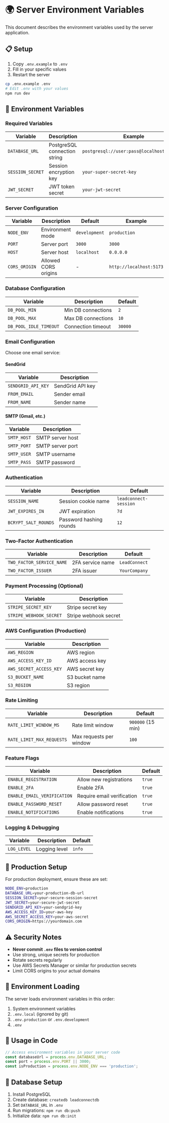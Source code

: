 # 🌍 Server Environment Variables

This document describes the environment variables used by the server application.

## 📋 Setup

1. Copy `.env.example` to `.env`
2. Fill in your specific values
3. Restart the server

```bash
cp .env.example .env
# Edit .env with your values
npm run dev
```

## 🔧 Environment Variables

### **Required Variables**

| Variable | Description | Example |
|----------|-------------|---------|
| `DATABASE_URL` | PostgreSQL connection string | `postgresql://user:pass@localhost:5432/db` |
| `SESSION_SECRET` | Session encryption key | `your-super-secret-key` |
| `JWT_SECRET` | JWT token secret | `your-jwt-secret` |

### **Server Configuration**

| Variable | Description | Default | Example |
|----------|-------------|---------|---------|
| `NODE_ENV` | Environment mode | `development` | `production` |
| `PORT` | Server port | `3000` | `3000` |
| `HOST` | Server host | `localhost` | `0.0.0.0` |
| `CORS_ORIGIN` | Allowed CORS origins | - | `http://localhost:5173` |

### **Database Configuration**

| Variable | Description | Default |
|----------|-------------|---------|
| `DB_POOL_MIN` | Min DB connections | `2` |
| `DB_POOL_MAX` | Max DB connections | `10` |
| `DB_POOL_IDLE_TIMEOUT` | Connection timeout | `30000` |

### **Email Configuration**

Choose one email service:

#### **SendGrid**
| Variable | Description |
|----------|-------------|
| `SENDGRID_API_KEY` | SendGrid API key |
| `FROM_EMAIL` | Sender email |
| `FROM_NAME` | Sender name |

#### **SMTP (Gmail, etc.)**
| Variable | Description |
|----------|-------------|
| `SMTP_HOST` | SMTP server host |
| `SMTP_PORT` | SMTP server port |
| `SMTP_USER` | SMTP username |
| `SMTP_PASS` | SMTP password |

### **Authentication**

| Variable | Description | Default |
|----------|-------------|---------|
| `SESSION_NAME` | Session cookie name | `leadconnect-session` |
| `JWT_EXPIRES_IN` | JWT expiration | `7d` |
| `BCRYPT_SALT_ROUNDS` | Password hashing rounds | `12` |

### **Two-Factor Authentication**

| Variable | Description | Default |
|----------|-------------|---------|
| `TWO_FACTOR_SERVICE_NAME` | 2FA service name | `LeadConnect` |
| `TWO_FACTOR_ISSUER` | 2FA issuer | `YourCompany` |

### **Payment Processing (Optional)**

| Variable | Description |
|----------|-------------|
| `STRIPE_SECRET_KEY` | Stripe secret key |
| `STRIPE_WEBHOOK_SECRET` | Stripe webhook secret |

### **AWS Configuration (Production)**

| Variable | Description |
|----------|-------------|
| `AWS_REGION` | AWS region |
| `AWS_ACCESS_KEY_ID` | AWS access key |
| `AWS_SECRET_ACCESS_KEY` | AWS secret key |
| `S3_BUCKET_NAME` | S3 bucket name |
| `S3_REGION` | S3 region |

### **Rate Limiting**

| Variable | Description | Default |
|----------|-------------|---------|
| `RATE_LIMIT_WINDOW_MS` | Rate limit window | `900000` (15 min) |
| `RATE_LIMIT_MAX_REQUESTS` | Max requests per window | `100` |

### **Feature Flags**

| Variable | Description | Default |
|----------|-------------|---------|
| `ENABLE_REGISTRATION` | Allow new registrations | `true` |
| `ENABLE_2FA` | Enable 2FA | `true` |
| `ENABLE_EMAIL_VERIFICATION` | Require email verification | `true` |
| `ENABLE_PASSWORD_RESET` | Allow password reset | `true` |
| `ENABLE_NOTIFICATIONS` | Enable notifications | `true` |

### **Logging & Debugging**

| Variable | Description | Default |
|----------|-------------|---------|
| `LOG_LEVEL` | Logging level | `info` |

## 🚀 Production Setup

For production deployment, ensure these are set:

```bash
NODE_ENV=production
DATABASE_URL=your-production-db-url
SESSION_SECRET=your-secure-session-secret
JWT_SECRET=your-secure-jwt-secret
SENDGRID_API_KEY=your-sendgrid-key
AWS_ACCESS_KEY_ID=your-aws-key
AWS_SECRET_ACCESS_KEY=your-aws-secret
CORS_ORIGIN=https://yourdomain.com
```

## ⚠️ Security Notes

- **Never commit `.env` files to version control**
- Use strong, unique secrets for production
- Rotate secrets regularly
- Use AWS Secrets Manager or similar for production secrets
- Limit CORS origins to your actual domains

## 🔄 Environment Loading

The server loads environment variables in this order:

1. System environment variables
2. `.env.local` (ignored by git)
3. `.env.production` or `.env.development`
4. `.env`

## 📝 Usage in Code

```typescript
// Access environment variables in your server code
const databaseUrl = process.env.DATABASE_URL;
const port = process.env.PORT || 3000;
const isProduction = process.env.NODE_ENV === 'production';
```

## 🔧 Database Setup

1. Install PostgreSQL
2. Create database: `createdb leadconnectdb`
3. Set `DATABASE_URL` in `.env`
4. Run migrations: `npm run db:push`
5. Initialize data: `npm run db:init`
